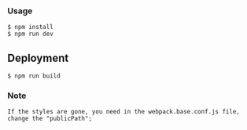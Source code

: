 ### Usage

```
$ npm install
$ npm run dev
```

## Deployment

```
$ npm run build
```

### Note

```
If the styles are gone, you need in the webpack.base.conf.js file, change the "publicPath";
```
